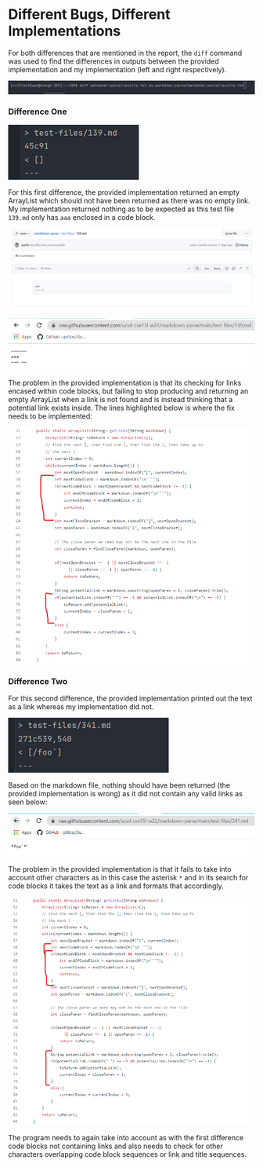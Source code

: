 # Different Bugs, Different Implementations

For both differences that are mentioned in the report, the `diff` command was used to find the differences
in outputs between the provided implementation and my implementation (left and right respectively).

![Diff Command](/diff_bug_diff_implement_lab_report_resources/diff_cmd.png)

### Difference One

![Difference One](/diff_bug_diff_implement_lab_report_resources/diff_one.png)

For this first difference, the provided implementation returned an empty ArrayList which should
not have been returned as there was no empty link. My implementation returned nothing as to be expected
as this test file `139.md` only has `aaa` enclosed in a code block.

![139.md View](/diff_bug_diff_implement_lab_report_resources/139md_view.png)

![139.md Raw](/diff_bug_diff_implement_lab_report_resources/139md_raw.png)

The problem in the provided implementation is that its checking for links encased within code blocks, but
failing to stop producing and returning an empty ArrayList when a link is not found and is instead thinking
that a potential link exists inside. The lines highlighted below is where the fix needs to be implemented:

![Code Fix For 139](/diff_bug_diff_implement_lab_report_resources/139md_code_fix_lines.png)

### Difference Two

For this second difference, the provided implementation printed out the text as a link whereas my implementation
did not.

![Difference Two](/diff_bug_diff_implement_lab_report_resources/diff_two.png)

Based on the markdown file, nothing should have been returned (the provided implementation is wrong) as it did not contain any valid links as seen below:

![341.md Raw](/diff_bug_diff_implement_lab_report_resources/341md_raw.png)

The problem in the provided implementation is that it fails to take into account other characters
as in this case the asterisk `*` and in its search for code blocks it takes the text as a link and formats
that accordingly.

![341.md Code Fix](/diff_bug_diff_implement_lab_report_resources/341md_code_fix_lines.png)

The program needs to again take into account as with the first difference code blocks not containing
links and also needs to check for other characters overlapping code block sequences or link and title sequences.